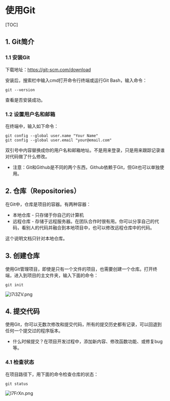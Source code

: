 # 使用Git
[TOC]
## 1. Git简介
### 1.1 安装Git
下载地址：https://git-scm.com/download

安装后，搜索栏中输入cmd打开命令行终端或运行Git Bash，输入命令：

    git --version

查看是否安装成功。

### 1.2 设置用户名和邮箱
在终端中，输入如下命令：

    git config --global user.name "Your Name"
    git config --global user.email "your@email.com"

双引号中内容替换成你的用户名和邮箱地址。不是用来登录，只是用来跟踪记录谁对代码做了什么修改。

* 注意：Git和Github是不同的两个东西，Github依赖于Git，但Git也可以单独使用。

## 2. 仓库（Repositories）
在Git中，仓库是项目的容器。有两种容器：

*  本地仓库 - 只存储于你自己的计算机
*  远程仓库 - 存储于远程服务器。在团队合作时很有用。你可以分享自己的代码，看别人的代码并融合到本地项目中，也可以修改远程仓库中的代码。
  
这个说明文档只针对本地仓库。

## 3. 创建仓库
使用Git管理项目，即使是只有一个文件的项目，也需要创建一个仓库。打开终端，进入到项目的主文件夹，输入下面的命令：

    git init

![l7i3ZV.png](https://s2.ax1x.com/2020/01/13/l7i3ZV.png)

## 4. 提交代码
使用Git，你可以无数次修改和提交代码，所有的提交历史都有记录，可以回退到任何一个提交过的程序版本。

- 什么时候提交？在项目开发过程中，添加新内容、修改函数功能、或修复bug等。

### 4.1 检查状态
在项目路径下，用下面的命令检查仓库的状态：

    git status

![l7FrXn.png](https://s2.ax1x.com/2020/01/13/l7FrXn.png)

